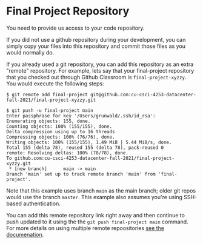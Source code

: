 # Final Project Repository

You need to provide us access to your code repository.

If you did not use a github repository during your development, you can simply copy your files into this repository and commit those files as you would normally do.

If you already used a git repository, you can add this repository as an extra "remote" repository. For example, lets say that your final-project repository that you checked out through Github Classroom is `final-project-xyzzy`. You would execute the following steps:

```
$ git remote add final-project git@github.com:cu-csci-4253-datacenter-fall-2021/final-project-xyzzy.git

$ git push -u final-project main
Enter passphrase for key '/Users/grunwald/.ssh/id_rsa':
Enumerating objects: 155, done.
Counting objects: 100% (155/155), done.
Delta compression using up to 16 threads
Compressing objects: 100% (76/76), done.
Writing objects: 100% (155/155), 1.49 MiB | 5.44 MiB/s, done.
Total 155 (delta 78), reused 155 (delta 78), pack-reused 0
remote: Resolving deltas: 100% (78/78), done.
To github.com:cu-csci-4253-datacenter-fall-2021/final-project-xyzzy.git
 * [new branch]      main -> main
Branch 'main' set up to track remote branch 'main' from 'final-project'.
```

Note that this example uses branch `main` as the main branch; older git repos would use the branch `master`. This example also assumes you're using SSH-based authentication.

You can add this remote repository link right away and then continue to push updated to it using the the `git push final-project main` command. For more details on using multiple remote repoositories [see the documenation](https://git-scm.com/book/ms/v2/Git-Basics-Working-with-Remotes).
